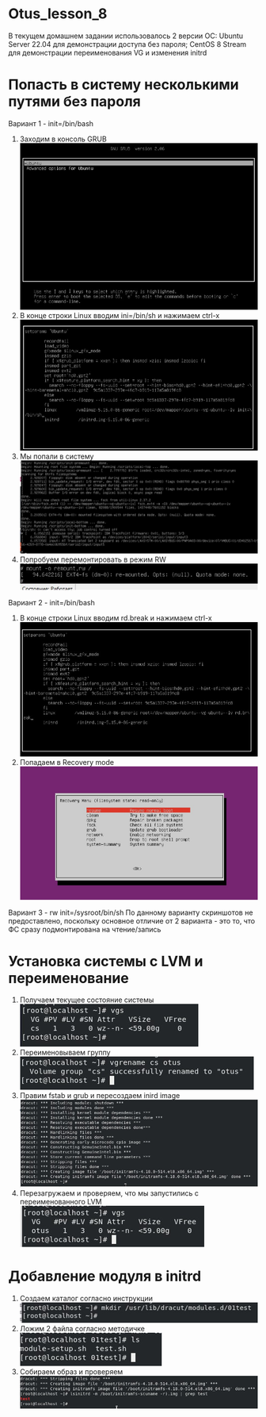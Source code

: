 # Otus_lesson_8
В текущем домашнем задании использовалось 2 версии ОС:
Ubuntu Server 22.04 для демонстрации доступа без пароля;
CentOS 8 Stream для демонстрации переименования VG и изменения initrd

# Попасть в систему несколькими путями без пароля
Вариант 1 - init=/bin/bash
1. Заходим в консоль GRUB </br>
![Image alt](https://github.com/AndrusenkoA/otus_training/blob/main/01.jpg)
2. В конце строки Linux вводим ini=/bin/sh и нажимаем ctrl-x </br>
![Image alt](https://github.com/AndrusenkoA/otus_training/blob/main/02.jpg)
3. Мы попали в систему </br>
![Image alt](https://github.com/AndrusenkoA/otus_training/blob/main/03.jpg)
4. Попробуем перемонтировать в режим RW </br>
![Image alt](https://github.com/AndrusenkoA/otus_training/blob/main/04.jpg)

Вариант 2 - init=/bin/bash
1. В конце строки Linux вводим rd.break и нажимаем ctrl-x </br>
![Image alt](https://github.com/AndrusenkoA/otus_training/blob/main/05.jpg)
2. Попадаем в Recovery mode
![Image alt](https://github.com/AndrusenkoA/otus_training/blob/main/06.jpg)

Вариант 3 - rw init=/sysroot/bin/sh
По данному варианту скриншотов не предоставлено, поскольку основное отличие от 2 варианта - это то, что ФС сразу подмонтирована на чтение/запись

# Установка системы с LVM и переименование
1. Получаем текущее состояние системы </br>
![Image alt](https://github.com/AndrusenkoA/otus_training/blob/main/08.jpg)
2. Переименовываем группу </br>
![Image alt](https://github.com/AndrusenkoA/otus_training/blob/main/09.jpg)
3. Правим fstab и grub и пересоздаем inird image </br>
![Image alt](https://github.com/AndrusenkoA/otus_training/blob/main/13.jpg)
4. Перезагружаем и проверяем, что мы запустились с переименованного LVM </br>
![Image alt](https://github.com/AndrusenkoA/otus_training/blob/main/14.jpg)

# Добавление модуля в initrd
1. Создаем каталог согласно инструкции </br>
![Image alt](https://github.com/AndrusenkoA/otus_training/blob/main/15.jpg)
2. Ложим 2 файла согласно методичке </br>
![Image alt](https://github.com/AndrusenkoA/otus_training/blob/main/16.jpg)
3. Собираем образ и проверяем </br>
![Image alt](https://github.com/AndrusenkoA/otus_training/blob/main/17.jpg)

